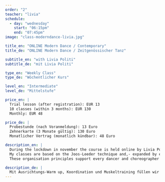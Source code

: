 ```yaml
---
order: "2"
teacher: "livia"
schedule:
  - day: "wednesday"
    start: "06:15pm"
    end: "07:45pm"
image: "class-moderndance-livia.jpg"

title_en: "ONLINE Modern Dance / Contemporary"
title_de: "ONLINE Modern Dance / Zeitgenössischer Tanz"

subtitle_en: "with Livia Politi"
subtitle_de: "mit Livia Politi"

type_en: "Weekly Class"
type_de: "Wöchentlicher Kurs"

level_en: "Intermediate"
level_de: "Mittelstufe"

price_en: |
  Trial lesson (after registration): EUR 13  
  10 classes (within 3 months): EUR 130  
  Monthly: EUR 48   

price_de: |
  Probestunde (nach Voranmeldung): 13 Euro  
  Zehnerkarte (3 Monate gültig): 130 Euro  
  Monatlicher Vertrag (monatlich kündbar): 48 Euro

description_en: |  
  During the lockdown in november the course is held online by Livia Politi. Just write an email to register.
  My classes are based on the Joos-Leeder technique and,- expanded by elements from Release-, Limon- and Alexander Technique, aim at a comprehensive training of alignment, flow, joints, muscles and musicality.
  These organisation principles support every dancer and choreographer to find their individual access to dance and creation.

description_de: |
  Mit Ausrichtungs-Warm up, Koordination und Muskeltraining füllen wir den Raum mit Bewegung, Dynamik und Musikalität. Wir wechseln die Ebenen, die Richtungen, die Bewegungselemente werden zu dynamischen Choreografien zusammengefügt und mit kleinen Improvisationaufgaben ergänzt. Der Unterricht basiert auf Techniken des modernen, zeitgenössischen Tanzes.
---
```

